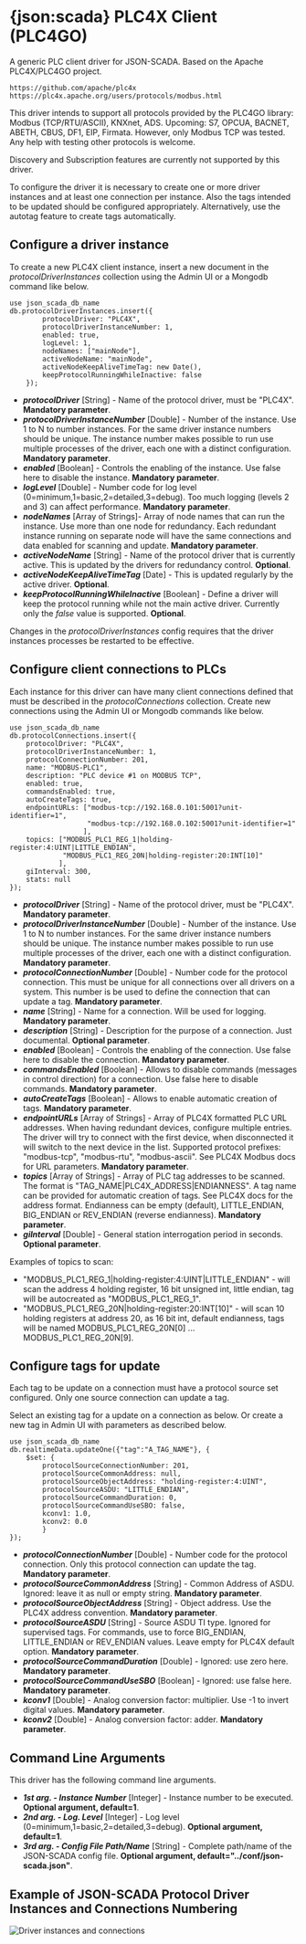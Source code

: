 # {json:scada} PLC4X Client (PLC4GO)

A generic PLC client driver for JSON-SCADA. Based on the Apache PLC4X/PLC4GO project.

    https://github.com/apache/plc4x
    https://plc4x.apache.org/users/protocols/modbus.html

This driver intends to support all protocols provided by the PLC4GO library: Modbus (TCP/RTU/ASCII), KNXnet, ADS. Upcoming: S7, OPCUA, BACNET, ABETH, CBUS, DF1, EIP, Firmata. However, only Modbus TCP was tested. Any help with testing other protocols is welcome.

Discovery and Subscription features are currently not supported by this driver. 

To configure the driver it is necessary to create one or more driver instances and at least one connection per instance. Also the tags intended to be updated should be configured appropriately. Alternatively, use the autotag feature to create tags automatically.

##  Configure a driver instance

To create a new PLC4X client instance, insert a new document in the _protocolDriverInstances_ collection using the Admin UI or a Mongodb command like below.

    use json_scada_db_name
    db.protocolDriverInstances.insert({
            protocolDriver: "PLC4X",
            protocolDriverInstanceNumber: 1,
            enabled: true,
            logLevel: 1,
            nodeNames: ["mainNode"], 
            activeNodeName: "mainNode",
            activeNodeKeepAliveTimeTag: new Date(),
            keepProtocolRunningWhileInactive: false
        });

* _**protocolDriver**_ [String] - Name of the protocol driver, must be  "PLC4X". **Mandatory parameter**.
* _**protocolDriverInstanceNumber**_ [Double] - Number of the instance. Use 1 to N to number instances. For the same driver instance numbers should be unique. The instance number makes possible to run use multiple processes of the driver, each one with a distinct configuration. **Mandatory parameter**.
* _**enabled**_ [Boolean] - Controls the enabling of the instance. Use false here to disable the instance. **Mandatory parameter**.
* _**logLevel**_ [Double] - Number code for log level (0=minimum,1=basic,2=detailed,3=debug). Too much logging (levels 2 and 3) can affect performance. **Mandatory parameter**.
* _**nodeNames**_ [Array of Strings]- Array of node names that can run the instance. Use more than one node for redundancy. Each redundant instance running on separate node will have the same connections and data enabled for scanning and update. **Mandatory parameter**.
* _**activeNodeName**_ [String] - Name of the protocol driver that is currently active. This is updated by the drivers for redundancy control. **Optional**.
* _**activeNodeKeepAliveTimeTag**_ [Date] - This is updated regularly by the active driver. **Optional**.
* _**keepProtocolRunningWhileInactive**_ [Boolean] - Define a driver will keep the protocol running while not the main active driver. Currently only the _false_ value is supported. **Optional**.

Changes in the _protocolDriverInstances_ config requires that the driver instances processes be restarted to be effective.

## Configure client connections to PLCs

Each instance for this driver can have many client connections defined that must be described in the _protocolConnections_ collection. Create new connections using the Admin UI or Mongodb commands like below.

    use json_scada_db_name
    db.protocolConnections.insert({
        protocolDriver: "PLC4X",
        protocolDriverInstanceNumber: 1,
        protocolConnectionNumber: 201,
        name: "MODBUS-PLC1",
        description: "PLC device #1 on MODBUS TCP",
        enabled: true,
        commandsEnabled: true,
        autoCreateTags: true,
        endpointURLs: ["modbus-tcp://192.168.0.101:5001?unit-identifier=1", 
                       "modbus-tcp://192.168.0.102:5001?unit-identifier=1"
                      ],
        topics: ["MODBUS_PLC1_REG_1|holding-register:4:UINT|LITTLE_ENDIAN", 
                 "MODBUS_PLC1_REG_20N|holding-register:20:INT[10]"
                ],
        giInterval: 300,
        stats: null
    });

* _**protocolDriver**_ [String] - Name of the protocol driver, must be  "PLC4X". **Mandatory parameter**.
* _**protocolDriverInstanceNumber**_ [Double] - Number of the instance. Use 1 to N to number instances. For the same driver instance numbers should be unique. The instance number makes possible to run use multiple processes of the driver, each one with a distinct configuration. **Mandatory parameter**.
* _**protocolConnectionNumber**_ [Double] - Number code for the protocol connection. This must be unique for all connections over all drivers on a system. This number is be used to define the connection that can update a tag. **Mandatory parameter**.
* _**name**_ [String] - Name for a connection. Will be used for logging. **Mandatory parameter**.
* _**description**_ [String] - Description for the purpose of a connection. Just documental. **Optional parameter**.
* _**enabled**_ [Boolean] - Controls the enabling of the connection. Use false here to disable the connection. **Mandatory parameter**.
* _**commandsEnabled**_ [Boolean] - Allows to disable commands (messages in control direction) for a connection. Use false here to disable commands. **Mandatory parameter**.
* _**autoCreateTags**_ [Boolean] - Allows to enable automatic creation of tags. **Mandatory parameter**.
* _**endpointURLs**_ [Array of Strings] - Array of PLC4X formatted PLC URL addresses. When having redundant devices, configure multiple entries. The driver will try to connect with the first device, when disconnected it will switch to the next device in the list. Supported protocol prefixes: "modbus-tcp", "modbus-rtu", "modbus-ascii". See PLC4X Modbus docs for URL parameters. **Mandatory parameter**.
* _**topics**_ [Array of Strings] - Array of PLC tag addresses to be scanned. The format is "TAG_NAME|PLC4X_ADDRESS|ENDIANNESS". A tag name can be provided for automatic creation of tags. See PLC4X docs for the address format. Endianness can be empty (default), LITTLE_ENDIAN, BIG_ENDIAN or REV_ENDIAN (reverse endianness). **Mandatory parameter**.
* _**giInterval**_ [Double] - General station interrogation period in seconds. **Optional parameter**.

Examples of topics to scan:

* "MODBUS_PLC1_REG_1|holding-register:4:UINT|LITTLE_ENDIAN" - will scan the address 4 holding register, 16 bit unsigned int, little endian, tag will be autocreated as "MODBUS_PLC1_REG_1".
* "MODBUS_PLC1_REG_20N|holding-register:20:INT[10]" - will scan 10 holding registers at address 20, as 16 bit int, default endianness, tags will be named MODBUS_PLC1_REG_20N[0] ... MODBUS_PLC1_REG_20N[9].

## Configure tags for update

Each tag to be update on a connection must have a protocol source set configured. 
Only one source connection can update a tag. 

Select an existing tag for a update on a connection as below. Or create a new tag in Admin UI with parameters as described below.

    use json_scada_db_name
    db.realtimeData.updateOne({"tag":"A_TAG_NAME"}, {
        $set: {
            protocolSourceConnectionNumber: 201,
            protocolSourceCommonAddress: null,
            protocolSourceObjectAddress: "holding-register:4:UINT",
            protocolSourceASDU: "LITTLE_ENDIAN",
            protocolSourceCommandDuration: 0,
            protocolSourceCommandUseSBO: false,
            kconv1: 1.0,
            kconv2: 0.0
            }
    });

* _**protocolConnectionNumber**_ [Double] - Number code for the protocol connection. Only this protocol connection can update the tag. **Mandatory parameter**.
* _**protocolSourceCommonAddress**_ [String] - Common Address of ASDU. Ignored: leave it as null or empty string. **Mandatory parameter**.
* _**protocolSourceObjectAddress**_ [String] - Object address. Use the PLC4X address convention. **Mandatory parameter**.
* _**protocolSourceASDU**_ [String] - Source ASDU TI type. Ignored for supervised tags. For commands, use to force BIG_ENDIAN, LITTLE_ENDIAN or REV_ENDIAN values. Leave empty for PLC4X default option. **Mandatory parameter**.
* _**protocolSourceCommandDuration**_ [Double] - Ignored: use zero here. **Mandatory parameter**.
* _**protocolSourceCommandUseSBO**_ [Boolean] - Ignored: use false here. **Mandatory parameter**.
* _**kconv1**_ [Double] - Analog conversion factor: multiplier. Use -1 to invert digital values. **Mandatory parameter**.
* _**kconv2**_ [Double] - Analog conversion factor: adder. **Mandatory parameter**.

## Command Line Arguments

This driver has the following command line arguments.

* _**1st arg. - Instance Number**_ [Integer] - Instance number to be executed. **Optional argument, default=1**.
* _**2nd arg. - Log. Level**_ [Integer] - Log level (0=minimum,1=basic,2=detailed,3=debug). **Optional argument, default=1**.
* _**3rd arg. - Config File Path/Name**_ [String] - Complete path/name of the JSON-SCADA config file. **Optional argument, default="../conf/json-scada.json"**.

## Example of JSON-SCADA Protocol Driver Instances and Connections Numbering

![Driver instances and connections](https://github.com/riclolsen/json-scada/raw/master/docs/JSON-SCADA_Connections.png "Driver Instances and Connections Numbering")